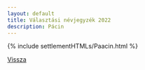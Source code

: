 ```yaml
---
layout: default
title: Választási névjegyzék 2022
description: Pácin
---
```


{% include settlementHTMLs/Paacin.html %}

[Vissza](../)